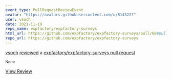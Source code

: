 ```yaml
---
event_type: PullRequestReviewEvent
avatar: "https://avatars.githubusercontent.com/u/814322?"
user: vsoch
date: 2021-11-10
repo_name: expfactory/expfactory-surveys
html_url: https://github.com/expfactory/expfactory-surveys/pull/68#pullrequestreview-802039716
repo_url: https://github.com/expfactory/expfactory-surveys
---
```


<a href='https://github.com/vsoch' target='_blank'>vsoch</a> <a href='https://github.com/expfactory/expfactory-surveys/pull/68#pullrequestreview-802039716' target='_blank'>reviewed</a> a <a href='https://github.com/expfactory/expfactory-surveys/pull/68' target='_blank'>expfactory/expfactory-surveys pull request</a>

<small>None</small>

<a href='https://github.com/expfactory/expfactory-surveys/pull/68#pullrequestreview-802039716' target='_blank'>View Review</a>